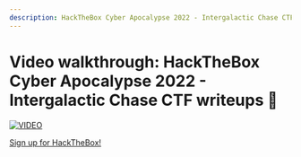 ```yaml
---
description: HackTheBox Cyber Apocalypse 2022 - Intergalactic Chase CTF writeups 💜
---
```


# Video walkthrough: HackTheBox Cyber Apocalypse 2022 - Intergalactic Chase CTF writeups 💜

[![VIDEO](https://img.youtube.com/vi/U2OgL66-6BE/0.jpg)](https://youtu.be/U2OgL66-6BE "HackTheBox Cyber Apocalypse 2022: Pwn")

[Sign up for HackTheBox!](https://affiliate.hackthebox.com/cryptocat-htb)
